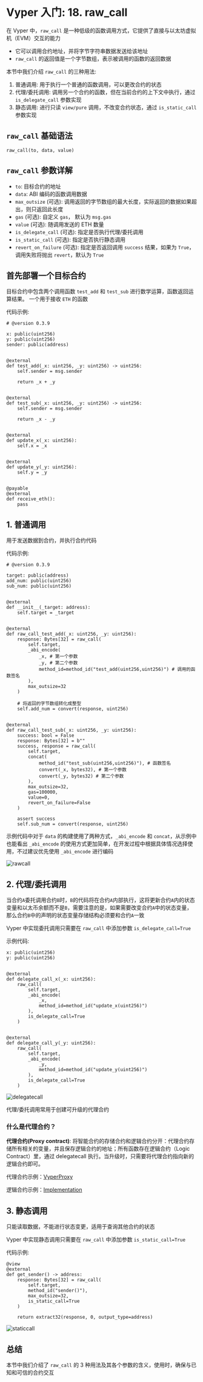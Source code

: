# Vyper 入门: 18. raw_call

在 Vyper 中，`raw_call` 是一种低级的函数调用方式，它提供了直接与以太坊虚拟机（EVM）交互的能力

- 它可以调用合约地址，并将字节字符串数据发送给该地址
- `raw_call` 的返回值是一个字节数组，表示被调用的函数的返回数据

本节中我们介绍 `raw_call` 的三种用法:

1. 普通调用: 用于执行一个普通的函数调用，可以更改合约的状态
2. 代理/委托调用: 调用另一个合约的函数，但在当前合约的上下文中执行，通过 `is_delegate_call` 参数实现
3. 静态调用: 进行只读 `view/pure` 调用，不改变合约状态，通过 `is_static_call` 参数实现

## `raw_call` 基础语法

```
raw_call(to, data, value)
```

## `raw_call` 参数详解

- `to`: 目标合约的地址
- `data`: ABI 编码的函数调用数据
- `max_outsize` (可选): 调用返回的字节数组的最大长度，实际返回的数据如果超出，则只返回此长度
- `gas` (可选): 自定义 `gas`， 默认为 `msg.gas`
- `value` (可选): 随调用发送的 ETH 数量
- `is_delegate_call` (可选): 指定是否执行代理/委托调用
- `is_static_call` (可选): 指定是否执行静态调用
- `revert_on_failure` (可选): 指定是否返回调用 `success` 结果，如果为 `True`，调用失败将抛出 `revert`，默认为 `True`

## 首先部署一个目标合约

目标合约中包含两个调用函数 `test_add` 和 `test_sub` 进行数学运算，函数返回运算结果。
一个用于接收 `ETH` 的函数

代码示例:

```
# @version 0.3.9

x: public(uint256)
y: public(uint256)
sender: public(address)


@external
def test_add(_x: uint256, _y: uint256) -> uint256:
    self.sender = msg.sender

    return _x + _y


@external
def test_sub(_x: uint256, _y: uint256) -> uint256:
    self.sender = msg.sender

    return _x - _y


@external
def update_x(_x: uint256):
    self.x = _x


@external
def update_y(_y: uint256):
    self.y = _y


@payable
@external
def receive_eth():
    pass
```

## 1. 普通调用

用于发送数据到合约，并执行合约代码

代码示例:

```
# @version 0.3.9

target: public(address)
add_num: public(uint256)
sub_num: public(uint256)


@external
def __init__(_target: address):
    self.target = _target


@external
def raw_call_test_add(_x: uint256, _y: uint256):
    response: Bytes[32] = raw_call(
        self.target,
        _abi_encode(
            _x, # 第一个参数
            _y, # 第二个参数
            method_id=method_id("test_add(uint256,uint256)") # 调用的函数签名
        ),
        max_outsize=32
    )

    # 将返回的字节数组转化成整型
    self.add_num = convert(response, uint256)


@external
def raw_call_test_sub(_x: uint256, _y: uint256):
    success: bool = False
    response: Bytes[32] = b""
    success, response = raw_call(
        self.target,
        concat(
            method_id("test_sub(uint256,uint256)"), # 函数签名
            convert(_x, bytes32), # 第一个参数
            convert(_y, bytes32) # 第二个参数
        ),
        max_outsize=32,
        gas=100000,
        value=0,
        revert_on_failure=False
    )

    assert success
    self.sub_num = convert(response, uint256)
```

示例代码中对于 `data` 的构建使用了两种方式，`_abi_encode` 和 `concat`，从示例中也能看出 `_abi_encode` 的使用方式更加简单，在开发过程中根据具体情况选择使用，不过建议优先使用 `_abi_encode` 进行编码

![rawcall](./image/rawcall.png)

## 2. 代理/委托调用

当合约`A`委托调用合约`B`时，`B`的代码将在合约`A`内部执行，这将更新合约`A`内的状态变量和以太币余额而不是`B`，需要注意的是，如果需要改变合约`A`中的状态变量，那么合约`B`中的声明的状态变量存储结构必须要和合约`A`一致

Vyper 中实现委托调用只需要在 `raw_call` 中添加参数 `is_delegate_call=True`

示例代码:

```
x: public(uint256)
y: public(uint256)


@external
def delegate_call_x(_x: uint256):
    raw_call(
        self.target,
        _abi_encode(
            _x,
            method_id=method_id("update_x(uint256)")
        ),
        is_delegate_call=True
    )


@external
def delegate_call_y(_y: uint256):
    raw_call(
        self.target,
        _abi_encode(
            _y,
            method_id=method_id("update_y(uint256)")
        ),
        is_delegate_call=True
    )
```

![delegatecall](./image/delegatecall.png)

代理/委托调用常用于创建可升级的代理合约

### 什么是代理合约？

**代理合约(Proxy contract)**: 将智能合约的存储合约和逻辑合约分开：代理合约存储所有相关的变量，并且保存逻辑合约的地址；所有函数存在逻辑合约（Logic Contract）里，通过 delegatecall 执行。当升级时，只需要将代理合约指向新的逻辑合约即可。

代理合约示例：[VyperProxy](./VyperProxy.vy)

逻辑合约示例：[Implementation](./Implementation.vy)

## 3. 静态调用

只能读取数据，不能进行状态变更，适用于查询其他合约的状态

Vyper 中实现静态调用只需要在 `raw_call` 中添加参数 `is_static_call=True`

代码示例:

```
@view
@external
def get_sender() -> address:
    response: Bytes[32] = raw_call(
        self.target,
        method_id("sender()"),
        max_outsize=32,
        is_static_call=True
    )

    return extract32(response, 0, output_type=address)
```

![staticcall](./image/staticcall.png)

## 总结

本节中我们介绍了 `raw_call` 的 3 种用法及其各个参数的含义，使用时，确保与已知和可信的合约交互
